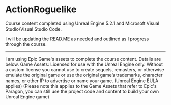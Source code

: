 # ActionRoguelike

Course content completed using Unreal Engine 5.2.1 and Microsoft Visual Studio/Visual Studio Code.

I will be updating the READ.ME as needed and outlined as I progress through the course.

___

I am using Epic Game's assets to complete the course content. Details are below.
Game Assets: Licensed for use with the Unreal Engine only. Without a custom license you cannot use to create sequels, remasters, or otherwise emulate the original game or use the original game’s trademarks, character names, or other IP to advertise or name your game. (Unreal Engine EULA applies) (Please note this applies to the Game Assets that refer to Epic's Paragon, you can still use the project code and content to build your own Unreal Engine game)